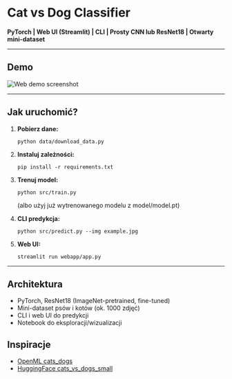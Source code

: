 
# Cat vs Dog Classifier

**PyTorch | Web UI (Streamlit) | CLI | Prosty CNN lub ResNet18 | Otwarty mini-dataset**

---

## Demo

![Web demo screenshot](notebook/demo_result.png)

---

## Jak uruchomić?

1. **Pobierz dane:**
   ```
   python data/download_data.py
   ```

2. **Instaluj zależności:**
   ```
   pip install -r requirements.txt
   ```

3. **Trenuj model:**
   ```
   python src/train.py
   ```
   (albo użyj już wytrenowanego modelu z model/model.pt)

4. **CLI predykcja:**
   ```
   python src/predict.py --img example.jpg
   ```

5. **Web UI:**
   ```
   streamlit run webapp/app.py
   ```

---

## Architektura

- PyTorch, ResNet18 (ImageNet-pretrained, fine-tuned)
- Mini-dataset psów i kotów (ok. 1000 zdjęć)
- CLI i web UI do predykcji
- Notebook do eksploracji/wizualizacji

## Inspiracje

- [OpenML cats_dogs](https://www.openml.org/search?type=data&id=40927)
- [HuggingFace cats_vs_dogs_small](https://huggingface.co/datasets/andfoy/cats-vs-dogs-classification)

